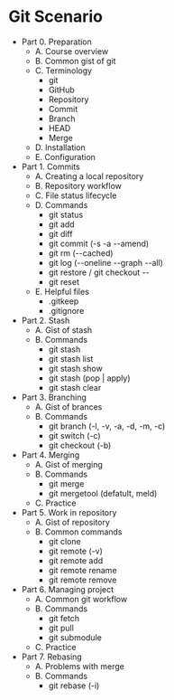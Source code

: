 # Git Scenario
- Part 0. Preparation
  - A. Course overview
  - B. Common gist of git
  - C. Terminology
    - git
    - GitHub
    - Repository
    - Commit
    - Branch
    - HEAD
    - Merge
  - D. Installation
  - E. Configuration
- Part 1. Commits
  - A. Creating a local repository
  - B. Repository workflow
  - C. File status lifecycle
  - D. Commands
    - git status
    - git add
    - git diff
    - git commit (-s -a --amend)
    - git rm (--cached)
    - git log (--oneline --graph --all)
    - git restore / git checkout --
    - git reset
  - E. Helpful files
    - .gitkeep
    - .gitignore
- Part 2. Stash
  - A. Gist of stash
  - B. Commands
    - git stash
    - git stash list
    - git stash show
    - git stash (pop | apply)
    - git stash clear
- Part 3. Branching
  - A. Gist of brances
  - B. Commands
    - git branch (-l, -v, -a, -d, -m, -c)
    - git switch (-c)
    - git checkout (-b) 
- Part 4. Merging
  - A. Gist of merging
  - B. Commands
    - git merge
    - git mergetool (defatult, meld)
  - C. Practice
- Part 5. Work in repository
  - A. Gist of repository
  - B. Common commands
    - git clone
    - git remote (-v)
    - git remote add
    - git remote rename
    - git remote remove
- Part 6. Managing project
  - A. Common git workflow
  - B. Commands
    - git fetch
    - git pull
    - git submodule
  - C. Practice
- Part 7. Rebasing
  - A. Problems with merge
  - B. Commands
    - git rebase (-i)
